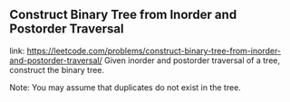 ## Construct Binary Tree from Inorder and Postorder Traversal 
link: <https://leetcode.com/problems/construct-binary-tree-from-inorder-and-postorder-traversal/>
Given inorder and postorder traversal of a tree, construct the binary tree.

Note:
You may assume that duplicates do not exist in the tree.
